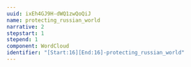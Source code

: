 ```yaml
---
uuid: ixEh4GJ9H-dWQ1zwQoQiJ
name: protecting_russian_world
narrative: 2
stepstart: 1
stepend: 1
component: WordCloud
identifier: "[Start:16][End:16]-protecting_russian_world"
---
```

